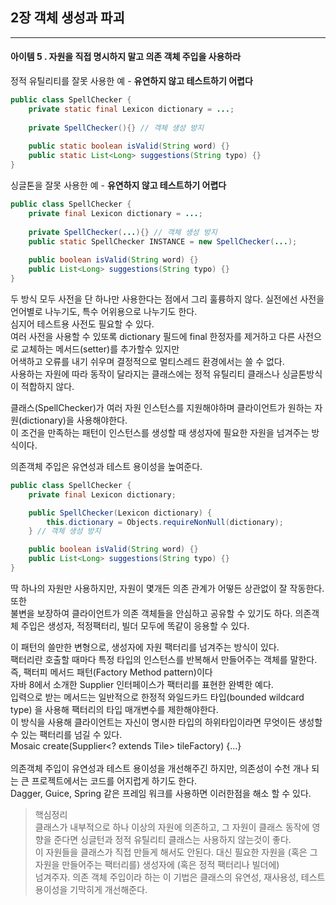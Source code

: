 ## 2장 객체 생성과 파괴


------------------

#### 아이템 5 . 자원을 직접 명시하지 말고 의존 객체 주입을 사용하라

정적 유틸리티를 잘못 사용한 예 - <strong>유연하지 않고 테스트하기 어렵다</strong>
```java
public class SpellChecker {
    private static final Lexicon dictionary = ...;
    
    private SpellChecker(){} // 객체 생성 방지
    
    public static boolean isValid(String word) {}
    public static List<Long> suggestions(String typo) {}
}
```

싱글톤을 잘못 사용한 예 - <strong>유연하지 않고 테스트하기 어렵다</strong>
```java
public class SpellChecker {
    private final Lexicon dictionary = ...;
    
    private SpellChecker(...){} // 객체 생성 방지
    public static SpellChecker INSTANCE = new SpellChecker(...);
    
    public boolean isValid(String word) {}
    public List<Long> suggestions(String typo) {}
}
```

두 방식 모두 사전을 단 하나만 사용한다는 점에서 그리 훌륭하지 않다. 실전에선 사전을 언어별로 나누기도, 특수 어위용으로 나누기도 한다.<br/>
심지어 테스트용 사전도 필요할 수 있다.<br/>
여러 사전을 사용할 수 있또록 dictionary 필드에 final 한정자를 제거하고 다른 사전으로 교체하는 메서드(setter)를 추가할수 있지만 <br/>
어색하고 오류를 내기 쉬우며 결정적으로 멀티스레드 환경에서는 쓸 수 없다.<br/>
사용하는 자원에 따라 동작이 달라지는 클래스에는 정적 유틸리티 클래스나 싱글톤방식이 적합하지 않다.<br/>

클래스(SpellChecker)가 여러 자원 인스턴스를 지원해야하며 클라이언트가 원하는 자원(dictionary)을 사용해야한다. <br/>
이 조건을 만족하는 패턴이 인스턴스를 생성할 때 생성자에 필요한 자원을 넘겨주는 방식이다.

의존객체 주입은 유연성과 테스트 용이성을 높여준다.
```java
public class SpellChecker {
    private final Lexicon dictionary;

    public SpellChecker(Lexicon dictionary) {
        this.dictionary = Objects.requireNonNull(dictionary);
    } // 객체 생성 방지

    public boolean isValid(String word) {}
    public List<Long> suggestions(String typo) {}
}
```
딱 하나의 자원만 사용하지만, 자원이 몇개든 의존 관계가 어떻든 상관없이 잘 작동한다. 또한 <br/> 
불변을 보장하여 클라이언트가 의존 객체들을 안심하고 공유할 수 있기도 하다.
의존객체 주입은 생성자, 적정팩터리, 빌더 모두에 똑같이 응용할 수 있다.

이 패턴의 쓸만한 변형으로, 생성자에 자원 팩터리를 넘겨주는 방식이 있다. <br/>
팩터리란 호출할 때마다 특정 타입의 인스턴스를 반복해서 만들어주는 객체를 말한다. 즉, 팩터피 메서드 패턴(Factory Method pattern)이다<br/>
자바 8에서 소개한 Supplier<T> 인터페이스가 팩터리를 표현한 완벽한 예다. <br/>
입력으로 받는 메서드는 일반적으로 한정적 와일드카드 타입(bounded wildcard type) 을 사용해 팩터리의 타입 매개변수를 제한해야한다. <br/>
이 방식을 사용해 클라이언트는 자신이 명시한 타입의 하위타입이라면 무엇이든 생성할 수 있는 팩터리를 넘길 수 있다. <br/>
Mosaic create(Supplier<? extends Tile> tileFactory) {...}<br/>
<br/>
의존객체 주입이 유연성과 테스트 용이성을 개선해주긴 하지만, 의존성이 수천 개나 되는 큰 프로젝트에서는 코드를 어지럽게 하기도 한다. <br/>
Dagger, Guice, Spring 같은 프레임 워크를 사용하면 이러한점을 해소 할 수 있다.

>핵심정리<br/>
> 클래스가 내부적으로 하나 이상의 자원에 의존하고, 그 자원이 클래스 동작에 영향을 준다면 싱글턴과 정적 유틸리티 클래스는 사용하지 않는것이 좋다.<br/>
> 이 자원들을 클래스가 직접 만들게 해서도 안된다. 대신 필요한 자원을 (혹은 그 자원을 만들어주는 팩터리를) 생성자에 (혹은 정적 팩터리나 빌더에) <br/>
> 넘겨주자. 의존 객체 주입이라 하는 이 기법은 클래스의 유연성, 재사용성, 테스트 용이성을 기막히게 개선해준다.

